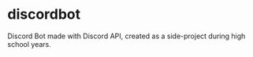 # discordbot
Discord Bot made with Discord API, created as a side-project during high school years.

